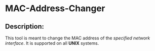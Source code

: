 # MAC-Address-Changer

## Description:
This tool is meant to change the MAC address of the *specified network interface*. It is supported on all **UNIX** systems.
